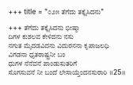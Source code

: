 +++
title = "೦೨೫ ತೆಗೆದು ತಕ್ಕೈಸಿದನು"

+++
ತೆಗೆದು ತಕ್ಕೈಸಿದನು ಭೀಷ್ಮಾ  
ದಿಗಳ ಕುಶಲವ ಕೇಳಿದನು ನಸು  
ನಗುತ ಮೈದಡವಿದನು ವಿದುರನನಾ ಕೃಪಾಜಲಧಿ   
ವಿಗಡನಾ ಧೃತರಾಷ್ಟ್ರನೀ ಬಂ  
ಧುಗಳ ನೆನೆವನೆ ಪಾಂಡುಸುತರಿಗೆ  
ಸೊಗಸುವನೆ ನೀ ಬಂದೆ ಲೇಸಾಯ್ತೆಂದನಸುರಾರಿ     ॥25॥